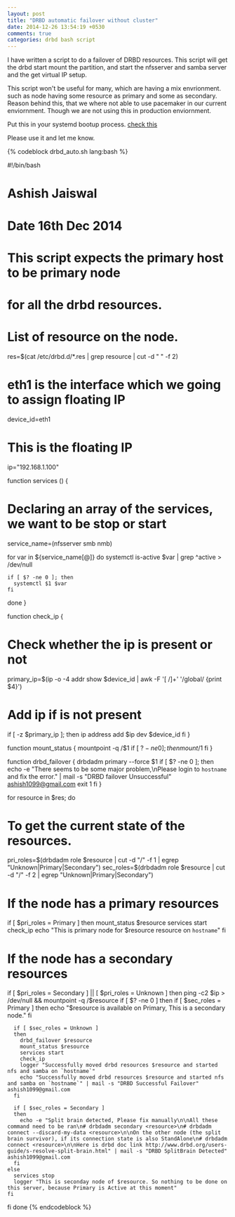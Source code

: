 ```yaml
---
layout: post
title: "DRBD automatic failover without cluster"
date: 2014-12-26 13:54:19 +0530
comments: true
categories: drbd bash script 
---
```


I have written a script to do a failover of DRBD resources. This script will get the drbd start mount the partition,
and start the nfsserver and samba server and the get virtual IP setup.

This script won't be useful for many, which are having a mix envrionment. such as node having some resource as primary and some as secondary.
Reason behind this, that we where not able to use pacemaker in our current enviornment. Though we are not using this in production enviornment.

Put this in your systemd bootup process. [check this](https://wiki.archlinux.org/index.php/Systemd_FAQ#How_can_I_make_a_script_start_during_the_boot_process.3F)

Please use it and let me know.
<!-- more -->

{% codeblock drbd_auto.sh lang:bash %}

#!/bin/bash
# Ashish Jaiswal
# Date 16th Dec 2014
# This script expects the primary host to be primary node
# for all the drbd resources.

# List of resource on the node.
res=$(cat /etc/drbd.d/*.res | grep resource | cut -d " " -f 2)

# eth1 is the interface which we going to assign floating IP
device_id=eth1

# This is the floating IP
ip="192.168.1.100"

function services () {
  # Declaring an array of the services, we want to be stop or start
  service_name=(nfsserver smb nmb)

  for var in ${service_name[@]}
  do
    systemctl is-active $var | grep ^active > /dev/null

    if [ $? -ne 0 ]; then
      systemctl $1 $var
    fi
  done
}

function check_ip {
  # Check whether the ip is present or not
  primary_ip=$(ip -o -4 addr show $device_id | awk -F '[ /]+' '/global/ {print $4}')

  # Add ip if is not present 
  if [ -z $primary_ip ]; then
   ip address add $ip dev $device_id
  fi
}

function mount_status {
  mountpoint -q /$1
  if [ $? -ne 0 ]; then
      mount /$1
  fi
}

function drbd_failover {
  drbdadm primary --force $1
  if [ $? -ne 0 ]; then
    echo -e "There seems to be some major problem,\nPlease login to `hostname` and fix the error." | mail -s "DRBD failover Unsuccessful"  ashish1099@gmail.com 
    exit 1
  fi
}

for resource in $res; do
  # To get the current state of the resources.
  pri_roles=$(drbdadm role $resource  | cut -d "/" -f 1 | egrep "Unknown|Primary|Secondary")
  sec_roles=$(drbdadm role $resource  | cut -d "/" -f 2 | egrep "Unknown|Primary|Secondary")

  # If the node has a primary resources
  if [ $pri_roles = Primary ] 
  then
    mount_status $resource
    services start
    check_ip
    echo "This is primary node for $resource resource on `hostname`"
	fi

  # If the node has a secondary resources
  if [ $pri_roles = Secondary ] || [ $pri_roles = Unknown ]
  then
    ping -c2 $ip > /dev/null && mountpoint -q /$resource
    if [ $? -ne 0 ] 
    then
      if [ $sec_roles = Primary ]
      then
        echo "$resource is available on Primary, This is a secondary node."
      fi

      if [ $sec_roles = Unknown ]
      then
        drbd_failover $resource
        mount_status $resource
        services start
        check_ip 
        logger "Successfully moved drbd resources $resource and started nfs and samba on `hostname`"
        echo "Successfully moved drbd resources $resource and started nfs and samba on `hostname`" | mail -s "DRBD Successful Failover"  ashish1099@gmail.com
      fi

      if [ $sec_roles = Secondary ]
      then
        echo -e "Split brain detected, Please fix manually\n\nAll these command need to be ran\n# drbdadm secondary <resource>\n# drbdadm connect --discard-my-data <resource>\n\nOn the other node (the split brain survivor), if its connection state is also StandAlone\n# drbdadm connect <resource>\n\nHere is drbd doc link http://www.drbd.org/users-guide/s-resolve-split-brain.html" | mail -s "DRBD SplitBrain Detected"  ashish1099@gmail.com
      fi
    else
      services stop
      logger "This is seconday node of $resource. So nothing to be done on this server, because Primary is Active at this moment"
    fi
  fi
done
{% endcodeblock %}
